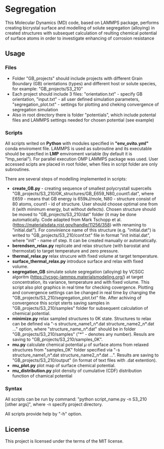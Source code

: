 # Segregation

This Molecular Dynamics (MD) code, based on LAMMPS package, performs creating bicrystal surface and modelling of solute segregation (alloying) in created structures with subsequet calculation of reulting chemical potential of surface atoms in order to investigate enhancing of corrosion resistance

## Usage

### Files

- Folder "GB_projects" should include projects with different Grain Boundary (GB) orientations (types) and different host or solute species, for example: "GB_projects/S3_210"
- Each project should include 3 files: "orientation.txt" - specify GB orientation, "input.txt" - all user defined simulation parameters, "segregation_plot.txt" - settings for plotting and cheking convergence of segregation simulation
- Also in root directory there is folder "potentials", which include potental files and LAMMPS settings needed for chosen potential (see example)

### Scripts

All scripts writed on <strong>Python</strong> with modules specified in <strong>"env_ovito.yml"</strong> conda enviroment file. 
LAMMPS is used as subroutine and its executable should be specfied in <strong>LMP</strong> emviroment variable (by default it is "lmp_serial"). For parallel execution OMP LAMMPS package was used.
User accessed scipts are placed in root folder, when files in script folder are only subroutines.

There are several steps of modelling implemented in scripts:

- <strong>create_GB.py</strong> - creating sequence of smallest polycrystall supercells "GB_projects/S3_210/0K_structures/GB_E659_N80_count1.dat", where E659 - means that GB energy is 659kJ/mole, N80 - structure consist of 80 atoms, count1 - id of structure.
User should choose optimal one from it (with minimum energy, but without defects). Chosen structure should be moved to "GB_projects/S3_210/dat" folder (it may be done automatically. Code adapted from Mark Tschopp et al. (https://materialsdata.nist.gov/handle/11256/358)
with renaming to "initial.dat"). For convinience name of this structure (e.g. "initial.dat") is writed to "GB_projects/S3_210/conf.txt" file in format "init initial.dat", 
where "init" - name of step. It can be created manually or automatically. 
- <strong>berendsen_relax.py</strong> replicate and relax structure (with barostat and thermostat) to target temperature and zero pressure. 
- <strong>thermal_relax.py</strong> relax strucure with fixed volume at target temperature.
- <strong>surface_thermal_relax.py</strong> introduce surface and relax with fixed volume.
- <strong>segregation_GB</strong> simulate solute segregation (alloying) by VCSGC algoritm (https://vcsgc-lammps.materialsmodeling.org/) at target concentration, its variance, temperature and with fixed volume. 
This script also plot graphics in real time for checking covergence. Plotting and convergence settings can be changed in real time by changing the 
"GB_projects/S3_210/segregation_plot.txt" file.
After achiving of convergence this script sterts saving samples in "GB_projects/S3_210/samples" folder for subsequent calculation of chemical potential.
- <strong>minimize.py</strong> relax sampled structures to 0K state. Structures to relax can be defined via "-s structure_name1_n*.dat structure_name2_n*.dat ..." option, 
where "structure_name_n*.dat" should be in folder "GB_projects/S3_210/samples" ("*" - denotes any number). Resuls are saving to "GB_projects/S3_210/samples_0K".
- <strong>mu.py</strong> calculate chemical potential $\mu$ of surface atoms from relaxed structures from "samples_0K" folder specified via "-s structure_name1_n*.dat structure_name2_n*.dat ...". 
Results are saving to "GB_projects/S3_210/output" (in format of text files with .dat extention).
- <strong>mu_plot.py</strong> plot map of surface chemical potential.
- <strong>mu_distribution.py</strong> plot density of cumulative (CDF) distribution function of chamical potential

### Syntax

All scripts can be run by command:
"python script_name.py -n S3_210 [other args]", where -n specify project directory.

All scripts provide help by "-h" option.

## License

This project is licensed under the terms of the MIT license.

